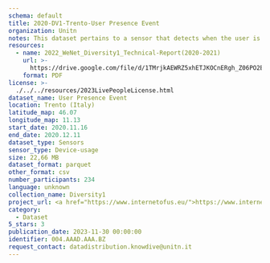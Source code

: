 ```yaml
---
schema: default
title: 2020-DV1-Trento-User Presence Event
organization: Unitn
notes: This dataset pertains to a sensor that detects when the user is present. An example is when the user unlocks the screen. This sensor can be used in comparison to Screen status to check if the screen turn on event occurred due to the user or, for example, due to a received notification. The event user present OFF is simply when the screen turns off. It is part of Wenet Diversity 1 data collection, which contains data about the everyday life activities of students coming from 8 different universities located in China, Denmark, India, Italy, Mexico, Mongolia, Paraguay and UK. The data were collected via questionnaires, data coming from 27 smartphone sensors associated to thousand self-reported annotations over a period of 4 weeks.
resources:
  - name: 2022_WeNet_Diversity1_Technical-Report(2020-2021)
    url: >-
      https://drive.google.com/file/d/1TMrjkAEWRZ5xhETJKOCnERgh_Z06PO2E/view?usp=drive_link
    format: PDF
license: >-
  ./../../resources/2023LivePeopleLicense.html
dataset_name: User Presence Event
location: Trento (Italy)
latitude_map: 46.07
longitude_map: 11.13
start_date: 2020.11.16
end_date: 2020.12.11
dataset_type: Sensors
sensor_type: Device-usage
size: 22,66 MB
dataset_format: parquet
other_format: csv
number_participants: 234
language: unknown
collection_name: Diversity1
project_url: <a href="https://www.internetofus.eu/">https://www.internetofus.eu/</a>
category:
  - Dataset
5_stars: 3
publication_date: 2023-11-30 00:00:00
identifier: 004.AAAD.AAA.BZ
request_contact: datadistribution.knowdive@unitn.it
---
```

